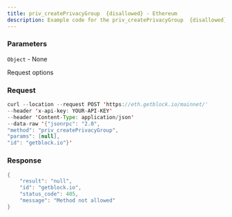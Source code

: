 ```yaml
---
title: priv_createPrivacyGroup  {disallowed} - Ethereum
description: Example code for the priv_createPrivacyGroup  {disallowed} json-rpc method. Сomplete guide on how to use priv_createPrivacyGroup  {disallowed} json-rpc in GetBlock.io Web3 documentation.
---
```


### Parameters


`Object` - None

Request options

### Request

``` java
curl --location --request POST 'https://eth.getblock.io/mainnet/' 
--header 'x-api-key: YOUR-API-KEY' 
--header 'Content-Type: application/json' 
--data-raw '{"jsonrpc": "2.0",
"method": "priv_createPrivacyGroup",
"params": [null],
"id": "getblock.io"}'
```

###  Response

``` java
{
    "result": "null",
    "id": "getblock.io",
    "status_code": 405,
    "message": "Method not allowed"
}
```

